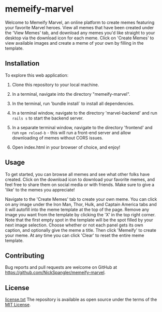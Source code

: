
# memeify-marvel

Welcome to Memeify Marvel, an online platform to create memes featuring your favorite Marvel heroes. View all memes that have been created under the 'View Memes' tab, and download any memes you'd like straight to your desktop via the download icon for each meme. Click on 'Create Memes' to view available images and create a meme of your own by filling in the template.

## Installation

To explore this web application:

1) Clone this repository to your local machine. 

2) In a terminal, navigate into the directory "memeify-marvel".

3) In the terminal, run 'bundle install` to install all dependencies.

4) In a terminal window, navigate to the directory 'marvel-backend' and run `rails s` to start the backend server. 

5) In a separate terminal window, navigate to the directory 'frontend' and run `npm reload-b` - this will run a front-end server and allow downloading of memes without CORS issues.

6) Open index.html in your browser of choice, and enjoy!

## Usage

To get started, you can browse all memes and see what other folks have created. Click on the download icon to download your favorite memes, and feel free to share them on social media or with friends. Make sure to give a 'like' to the memes you appreciate!

Navigate to the 'Create Memes' tab to create your own meme. You can click on any image under the Iron Man, Thor, Hulk, and Captain America tabs and it will autofill into the meme template at the top of the page. Remove any image you want from the template by clicking the 'X' in the top right corner. Note that the first empty spot in the template will be the spot filled by your next image selection. Choose whether or not each panel gets its own caption, and optionally give the meme a title. Then click 'Memeify' to create your meme. At any time you can click 'Clear' to reset the entire meme template.

## Contributing

Bug reports and pull requests are welcome on GitHub at https://github.com/NickSpangler/memeify-marvel.


## License
[license.txt](license.txt)
The repository is available as open source under the terms of the [MIT License](https://opensource.org/licenses/MIT).
